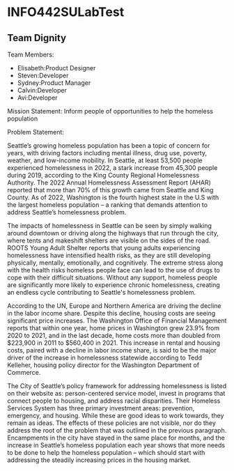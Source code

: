 # INFO442SULabTest

<!-- Added Header -->
## Team Dignity

Team Members:
* Elisabeth:Product Designer
* Steven:Developer
* Sydney:Product Manager
* Calvin:Developer
* Avi:Developer

Mission Statement: Inform people of opportunities to help the homeless population

Problem Statement: 

Seattle’s growing homeless population has been a topic of concern for years, with driving factors including mental illness, drug use, poverty, weather, and low-income mobility. In Seattle, at least 53,500 people experienced homelessness in 2022, a stark increase from 45,300 people during 2019, according to the King County Regional Homelessness Authority. The 2022 Annual Homelessness Assessment Report (AHAR) reported that more than 70% of this growth came from Seattle and King County. As of 2022, Washington is the fourth highest state in the U.S with the largest homeless population – a ranking that demands attention to address Seattle’s homelessness problem. 

The impacts of homelessness in Seattle can be seen by simply walking around downtown or driving along the highways that run through the city, where tents and makeshift shelters are visible on the sides of the road. ROOTS Young Adult Shelter reports that young adults experiencing homelessness have intensified health risks, as they are still developing physically, mentally, emotionally, and cognitively. The extreme stress along with the health risks homeless people face can lead to the use of drugs to cope with their difficult situations. Without any support, homeless people are significantly more likely to experience chronic homelessness, creating an endless cycle contributing to Seattle's homelessness problem. 

According to the UN, Europe and Northern America are driving the decline in the labor income share. Despite this decline, housing costs are seeing significant price increases. The Washington Office of Financial Management reports that within one year, home prices in Washington grew 23.9% from 2020 to 2021, and in the last decade, home costs more than doubled from $223,900 in 2011 to $560,400 in 2021. This increase in rental and housing costs, paired with a decline in labor income share, is said to be the major driver of the increase in homelessness statewide according to Tedd Kelleher, housing policy director for the Washington Department of Commerce. 

The City of Seattle’s policy framework for addressing homelessness is listed on their website as: person-centered service model, invest in programs that connect people to housing, and address racial disparities. Their Homeless Services System has three primary investment areas: prevention, emergency, and housing. While these are good ideas to work towards, they remain as ideas. The effects of these policies are not visible, nor do they address the root of the problem that was outlined in the previous paragraph. Encampments in the city have stayed in the same place for months, and the increase in Seattle’s homeless population each year shows that more needs to be done to help the homeless population – which should start with addressing the steadily increasing prices in the housing market. 
